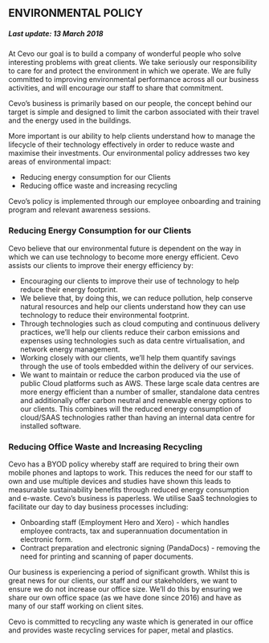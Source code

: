 ## ENVIRONMENTAL POLICY

##### Last update: 13 March 2018

At Cevo our goal is to build a company of wonderful people who solve interesting problems with great clients. We take seriously our responsibility to care for and protect the environment in which we operate. We are fully committed to improving environmental performance across all our business activities, and will encourage our staff to share that commitment.

Cevo’s business is primarily based on our people, the concept behind our target is simple and designed to limit the carbon associated with their travel and the energy used in the buildings.

More important is our ability to help clients understand how to manage the lifecycle of their technology effectively in order to reduce waste and maximise their investments.
Our environmental policy addresses two key areas of environmental impact:

* Reducing energy consumption for our Clients
* Reducing office waste and increasing recycling

Cevo’s policy is implemented through our employee onboarding and training program and relevant awareness sessions.

### Reducing Energy Consumption for our Clients

Cevo believe that our environmental future is dependent on the way in which we can use technology to become more energy efficient. Cevo assists our clients to improve their energy efficiency by:

* Encouraging our clients to improve their use of technology to help reduce their energy footprint.
* We believe that, by doing this, we can reduce pollution, help conserve natural resources and help our clients understand how they can use technology to reduce their environmental footprint.
* Through technologies such as cloud computing and continuous delivery practices, we’ll help our clients reduce their carbon emissions and expenses using technologies such as data centre virtualisation, and network energy management.
* Working closely with our clients, we’ll help them quantify savings through the use of tools embedded within the delivery of our services.
* We want to maintain or reduce the carbon produced via the use of public Cloud platforms such as AWS. These large scale data centres are more energy efficient than a number of smaller, standalone data centres and additionally offer carbon neutral and renewable energy options to our clients. This combines will the reduced energy consumption of cloud/SAAS technologies rather than having an internal data centre for installed software.

### Reducing Office Waste and Increasing Recycling

Cevo has a BYOD policy whereby staff are required to bring their own mobile phones and laptops to work. This reduces the need for our staff to own and use multiple devices and studies have shown this leads to measurable sustainability benefits through reduced energy consumption and e-waste.
Cevo’s business is paperless. We utilise SaaS technologies to facilitate our day to day business processes including:

* Onboarding staff (Employment Hero and Xero) - which handles employee contracts, tax and superannuation documentation in electronic form.
* Contract preparation and electronic signing (PandaDocs) - removing the need for printing and scanning of paper documents.

Our business is experiencing a period of significant growth. Whilst this is great news for our clients, our staff and our stakeholders, we want to ensure we do not increase our office size. We’ll do this by ensuring we share our own office space (as we have done since 2016) and have as many of our staff working on client sites.

Cevo is committed to recycling any waste which is generated in our office and provides waste recycling services for paper, metal and plastics.
